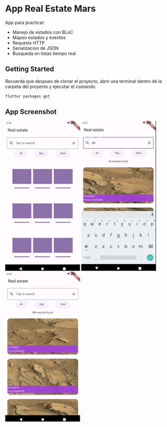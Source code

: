 # App Real Estate Mars

App para practicar:
 - Manejo de estados con BLoC
 - Mapeo estados y eventos
 - Requests HTTP
 - Serializacion de JSON 
 - Busqueda en listas tiempo real

## Getting Started

Recuerda que despues de clonar el proyecto, abrir una terminal dentro de la carpeta del proyecto y ejecutar el comando:

```sh
flutter packages get
``` 

## App Screenshot


<img src="screenshot/Capture0.png" width="240" height="480" />
<img src="screenshot/Capture1.png" width="240" height="480" />
<img src="screenshot/Capture2.png" width="240" height="480" />
